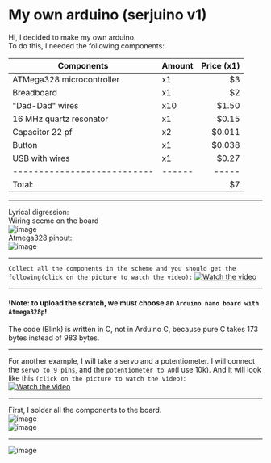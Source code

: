 # My own arduino (serjuino v1)
Hi, I decided to make my own arduino.  
To do this, I needed the following components:  


| Components                 | Amount | Price (x1) |
| ---------------------------| ------ | -----:     |
| ATMega328 microcontroller  |   x1   |    $3      |
| Breadboard                 |   x1   |    $2      |
| "Dad-Dad" wires            |   x10  | $1.50      |
| 16 MHz quartz resonator    |   x1   | $0.15      | 
| Capacitor 22 pf            |   x2   |$0.011      |
| Button                     |   x1   |$0.038      |
| USB with wires             |   x1   | $0.27      |
| ---------------------------| ------ | -----      |
|                   Total:   |        |    $7      |
***
Lyrical digression:  
Wiring sceme on the board  
![image](https://user-images.githubusercontent.com/93592475/140606482-9fc43e99-0ef8-444f-8752-bc5dc794dd73.png)  
Atmega328 pinout:  
![image](https://user-images.githubusercontent.com/93592475/140111147-5cb9827c-f40c-48e6-8d88-9414c390dd31.png)
***
 `Сollect all the components in the scheme and you should get the following(click on the picture to watch the video):`
 [![Watch the video](https://user-images.githubusercontent.com/93592475/140606617-4c612684-1575-4e42-b06f-7d2d49b5f73b.png)](https://www.youtube.com/watch?v=veto45xHCA0)
***  
#### !Note: to upload the scratch, we must choose an `Arduino nano board with Atmega328p`!  
The code (Blink) is written in C, not in Arduino C, because pure C takes 173 bytes instead of 983 bytes. 
***  
For another example, I will take a servo and a potentiometer. I will connect the `servo to 9 pins`, and the `potentiometer to A0`(i use 10k). And it will look like this `(click on the picture to watch the video)`:  
[![Watch the video](https://user-images.githubusercontent.com/48791896/141270178-9c00429b-f17d-42a1-be5f-fef866437083.png)](https://youtu.be/LdQcaEY1qvc)
***
First, I solder all the components to the board.  
![image](https://user-images.githubusercontent.com/48791896/141270921-628d4fea-8ab9-4787-a211-ee69a0ffe1fc.png)  
![image](https://user-images.githubusercontent.com/48791896/141271015-ea02b25c-f64e-4cf9-9671-64b96f6fc9eb.png)  
***
![image](https://user-images.githubusercontent.com/93592475/144124255-366d9151-ddf2-44ac-b5d4-c11c29251d14.png)
